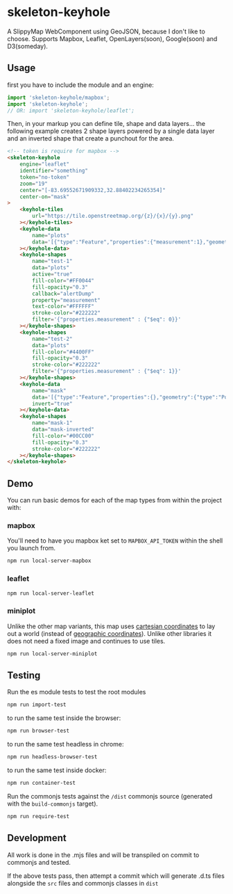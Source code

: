 skeleton-keyhole
================
A SlippyMap WebComponent using GeoJSON, because I don't like to choose. Supports Mapbox, Leaflet, OpenLayers(soon), Google(soon) and D3(someday).

Usage
-----

first you have to include the module and an engine:

```javascript
import 'skeleton-keyhole/mapbox';
import 'skeleton-keyhole';
// OR: import 'skeleton-keyhole/leaflet';
``` 


Then, in your markup you can define tile, shape and data layers... the following example creates 2 shape layers powered by a single data layer and an inverted shape that create a punchout for the area.


```html
<!-- token is require for mapbox -->
<skeleton-keyhole
    engine="leaflet"
    identifier="something"
    token="no-token"
    zoom="19"
    center="[-83.69552671909332,32.88402234265354]"
    center-on="mask"
>
    <keyhole-tiles
        url="https://tile.openstreetmap.org/{z}/{x}/{y}.png"
    ></keyhole-tiles>
    <keyhole-data
        name="plots"
        data='[{"type":"Feature","properties":{"measurement":1},"geometry":{"type":"Polygon","coordinates":[[[-83.69624018669128,32.88395251691908],[-83.69623214006424,32.88374979673315],[-83.6954891681671,32.88380385549475],[-83.69552403688431,32.884002070671784],[-83.69624018669128,32.88395251691908]]]}},{"type":"Feature","properties":{"measurement":0},"geometry":{"type":"Polygon","coordinates":[[[-83.69629114866257,32.88415298420249],[-83.69624555110931,32.88397053646872],[-83.69552671909332,32.88402234265354],[-83.69554817676543,32.884216052467515],[-83.69629114866257,32.88415298420249]]]}},{"type":"Feature","properties":{"measurement":1},"geometry":{"type":"Polygon","coordinates":[[[-83.69540601968765,32.884051624396776],[-83.69528800249098,32.883405171352834],[-83.69485348463058,32.88372727223942],[-83.69497418403625,32.88411694517374],[-83.69540601968765,32.884051624396776]]]}},{"type":"Feature","properties":{"measurement":0},"geometry":{"type":"Polygon","coordinates":[[[-83.69623482227324,32.88372952468906],[-83.69627505540846,32.88353806626608],[-83.69544893503188,32.883567348169336],[-83.6954864859581,32.88378133101476],[-83.69623482227324,32.88372952468906]]]}}]'
    ></keyhole-data>
    <keyhole-shapes
        name="test-1"
        data="plots"
        active="true"
        fill-color="#FF0044"
        fill-opacity="0.3"
        callback="alertDump"
        property="measurement"
        text-color="#FFFFFF"
        stroke-color="#222222"
        filter='{"properties.measurement" : {"$eq": 0}}'
    ></keyhole-shapes>
    <keyhole-shapes
        name="test-2"
        data="plots"
        fill-color="#4400FF"
        fill-opacity="0.3"
        stroke-color="#222222"
        filter='{"properties.measurement" : {"$eq": 1}}'
    ></keyhole-shapes>
    <keyhole-data
        name="mask"
        data='[{"type":"Feature","properties":{},"geometry":{"type":"Polygon","coordinates":[[[-83.69646281003952,32.884227314652975],[-83.6963501572609,32.883558338353986],[-83.69461476802826,32.8835425711749],[-83.69482666254044,32.88446607264801],[-83.69646281003952,32.884227314652975]]]}}]'
        invert="true"
    ></keyhole-data>
    <keyhole-shapes
        name="mask-1"
        data="mask-inverted"
        fill-color="#00CC00"
        fill-opacity="0.3"
        stroke-color="#222222"
    ></keyhole-shapes>
</skeleton-keyhole>
```

Demo
----

You can run basic demos for each of the map types from within the project with:

### mapbox

You'll need to have you mapbox ket set to `MAPBOX_API_TOKEN` within the shell you launch from.

```bash
npm run local-server-mapbox
```

### leaflet

```bash
npm run local-server-leaflet
```
### miniplot

Unlike the other map variants, this map uses [cartesian coordinates](https://en.wikipedia.org/wiki/Cartesian_coordinate_system) to lay out a world (instead of [geographic coordinates](https://en.wikipedia.org/wiki/Geographic_coordinate_system)). Unlike other libraries it does not need a fixed image and continues to use tiles. 

```bash
npm run local-server-miniplot
```

Testing
-------

Run the es module tests to test the root modules
```bash
npm run import-test
```
to run the same test inside the browser:

```bash
npm run browser-test
```
to run the same test headless in chrome:
```bash
npm run headless-browser-test
```

to run the same test inside docker:
```bash
npm run container-test
```

Run the commonjs tests against the `/dist` commonjs source (generated with the `build-commonjs` target).
```bash
npm run require-test
```

Development
-----------
All work is done in the .mjs files and will be transpiled on commit to commonjs and tested.

If the above tests pass, then attempt a commit which will generate .d.ts files alongside the `src` files and commonjs classes in `dist`

